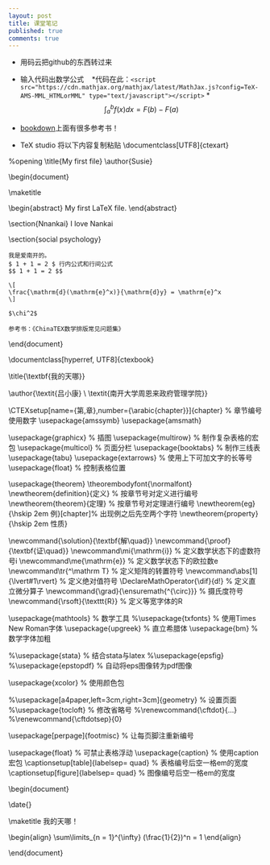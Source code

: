 ```yaml
---
layout: post
title: 课堂笔记
published: true
comments: true
---
```



* 用码云把github的东西转过来

* 输入代码出数学公式
    *代码在此：`<script src="https://cdn.mathjax.org/mathjax/latest/MathJax.js?config=TeX-AMS-MML_HTMLorMML" type="text/javascript"></script>`
    *$$ \int^b_a f(x)dx=F(b)-F(a) $$

*  [bookdown](https://bookdown.org/)上面有很多参考书！

* TeX studio
将以下内容复制粘贴
\documentclass[UTF8]{ctexart} 

%opening
\title{My first file}
\author{Susie}

\begin{document}

\maketitle

\begin{abstract}
    My first LaTeX file.
\end{abstract}

\section{Nnankai}
    I love Nankai
    
\section{social psychology}

    我是爱南开的。
    $ 1 + 1 = 2 $ 行内公式和行间公式
    $$ 1 + 1 = 2 $$ 
    
    \[
    \frac{\mathrm{d}(\mathrm{e}^x)}{\mathrm{d}y} = \mathrm{e}^x
    \]
    
    $\chi^2$
    
    参考书：《ChinaTEX数学排版常见问题集》
    
\end{document}


\documentclass[hyperref, UTF8]{ctexbook}

\title{\textbf{我的天哪}}

\author{\textit{吕小康} \ \textit{南开大学周恩来政府管理学院}}

\CTEXsetup[name={第,章},number={\arabic{chapter}}]{chapter} % 章节编号使用数字 \usepackage{amssymb} \usepackage{amsmath}

\usepackage{graphicx} % 插图 \usepackage{multirow} % 制作复杂表格的宏包 \usepackage{multicol} % 页面分栏 \usepackage{booktabs} % 制作三线表 \usepackage{tabu} \usepackage{extarrows} % 使用上下可加文字的长等号 \usepackage{float} % 控制表格位置

\usepackage{theorem} \theorembodyfont{\normalfont} \newtheorem{definition}{定义} % 按章节号对定义进行编号 \newtheorem{theorem}{定理} % 按章节号对定理进行编号 \newtheorem{eg}{\hskip 2em 例}[chapter]% 出现例之后先空两个字符 \newtheorem{property}{\hskip 2em 性质}

\newcommand{\solution}{\textbf{解\quad}} \newcommand{\proof}{\textbf{证\quad}} \newcommand\mi{\mathrm{i}} % 定义数学状态下的虚数符号i \newcommand\me{\mathrm{e}} % 定义数学状态下的欧拉数e \newcommand\tr{^\mathrm T} % 定义矩阵的转置符号 \newcommand\abs[1]{\lvert#1\rvert} % 定义绝对值符号 \DeclareMathOperator{\dif}{d!} % 定义直立微分算子 \newcommand{\grad}{\ensuremath{^{\circ}}} % 摄氏度符号 \newcommand{\rsoft}{\texttt{R}} % 定义等宽字体的R

\usepackage{mathtools} % 数学工具 %\usepackage{txfonts} % 使用Times New Roman字体 \usepackage{upgreek} % 直立希腊体 \usepackage{bm} % 数学字体加粗

%\usepackage{stata} % 结合stata与latex %\usepackage{epsfig} %\usepackage{epstopdf} % 自动将eps图像转为pdf图像

\usepackage{xcolor} % 使用颜色包

%\usepackage[a4paper,left=3cm,right=3cm]{geometry} % 设置页面 %\usepackage{tocloft} % 修改省略号 %\renewcommand{\cftdot}{…} %\renewcommand{\cftdotsep}{0}

\usepackage[perpage]{footmisc} % 让每页脚注重新编号

\usepackage{float} % 可禁止表格浮动 \usepackage{caption} % 使用caption宏包 \captionsetup[table]{labelsep= quad} % 表格编号后空一格em的宽度 \captionsetup[figure]{labelsep= quad} % 图像编号后空一格em的宽度

\begin{document}

\date{}

\maketitle
我的天哪！

\begin{align}
\sum\limits_{n = 1}^{\infty} (\frac{1}{2})^n = 1
\end{align}


\end{document}
